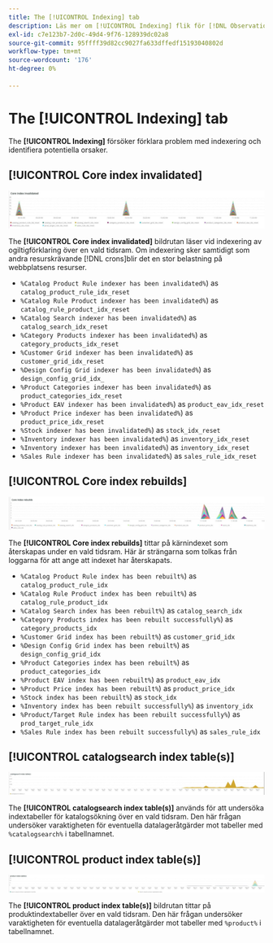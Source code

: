 ```yaml
---
title: The [!UICONTROL Indexing] tab
description: Läs mer om [!UICONTROL Indexing] flik för [!DNL Observation for Adobe Commerce].
exl-id: c7e123b7-2d0c-49d4-9f76-128939dc02a8
source-git-commit: 95ffff39d82cc9027fa633dffedf15193040802d
workflow-type: tm+mt
source-wordcount: '176'
ht-degree: 0%

---
```


# The [!UICONTROL Indexing] tab

The **[!UICONTROL Indexing]** försöker förklara problem med indexering och identifiera potentiella orsaker.

## [!UICONTROL Core index invalidated]

![Core index ogiltigt](../../assets/tools/observation-for-adobe-commerce/indexing-tab-1.jpg)

The **[!UICONTROL Core index invalidated]** bildrutan läser vid indexering av ogiltigförklaring över en vald tidsram. Om indexering sker samtidigt som andra resurskrävande [!DNL crons]blir det en stor belastning på webbplatsens resurser.

* `%Catalog Product Rule indexer has been invalidated%`) as `catalog_product_rule_idx_reset`
* `%Catalog Rule Product indexer has been invalidated%`) as `catalog_rule_product_idx_reset`
* `%Catalog Search indexer has been invalidated%`) as `catalog_search_idx_reset`
* `%Category Products indexer has been invalidated%`) as `category_products_idx_reset`
* `%Customer Grid indexer has been invalidated%`) as `customer_grid_idx_reset`
* `%Design Config Grid indexer has been invalidated%`) as `design_config_grid_idx_`
* `%Product Categories indexer has been invalidated%`) as `product_categories_idx_reset`
* `%Product EAV indexer has been invalidated%`) as `product_eav_idx_reset`
* `%Product Price indexer has been invalidated%`) as `product_price_idx_reset`
* `%Stock indexer has been invalidated%`) as `stock_idx_reset`
* `%Inventory indexer has been invalidated%`) as `inventory_idx_reset`
* `%Inventory indexer has been invalidated%`) as `inventory_idx_reset`
* `%Sales Rule indexer has been invalidated%`) as `sales_rule_idx_reset`

## [!UICONTROL Core index rebuilds]

![Baskunskaper](../../assets/tools/observation-for-adobe-commerce/indexing-tab-2.jpg)

The **[!UICONTROL Core index rebuilds]** tittar på kärnindexet som återskapas under en vald tidsram. Här är strängarna som tolkas från loggarna för att ange att indexet har återskapats.

* `%Catalog Product Rule index has been rebuilt%`) as `catalog_product_rule_idx`
* `%Catalog Rule Product index has been rebuilt%`) as `catalog_rule_product_idx`
* `%Catalog Search index has been rebuilt%`) as `catalog_search_idx`
* `%Category Products index has been rebuilt successfully%`) as `category_products_idx`
* `%Customer Grid index has been rebuilt%`) as `customer_grid_idx`
* `%Design Config Grid index has been rebuilt%`) as `design_config_grid_idx`
* `%Product Categories index has been rebuilt%`) as `product_categories_idx`
* `%Product EAV index has been rebuilt%`) as `product_eav_idx`
* `%Product Price index has been rebuilt%`) as `product_price_idx`
* `%Stock index has been rebuilt%`) as `stock_idx`
* `%Inventory index has been rebuilt successfully%`) as `inventory_idx`
* `%Product/Target Rule index has been rebuilt successfully%`) as `prod_target_rule_idx`
* `%Sales Rule index has been rebuilt successfully%`) as `sales_rule_idx`


## [!UICONTROL catalogsearch index table(s)]

![katalogsökindextabell(er)](../../assets/tools/observation-for-adobe-commerce/indexing-tab-3.jpg)

The **[!UICONTROL catalogsearch index table(s)]** används för att undersöka indextabeller för katalogsökning över en vald tidsram. Den här frågan undersöker varaktigheten för eventuella datalageråtgärder mot tabeller med `%catalogsearch%` i tabellnamnet.

## [!UICONTROL product index table(s)]

![produktindexregister](../../assets/tools/observation-for-adobe-commerce/indexing-tab-4.jpg)

The **[!UICONTROL product index table(s)]** bildrutan tittar på produktindextabeller över en vald tidsram. Den här frågan undersöker varaktigheten för eventuella datalageråtgärder mot tabeller med `%product%` i tabellnamnet.
